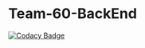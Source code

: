 # Team-60-BackEnd

[![Codacy Badge](https://api.codacy.com/project/badge/Grade/03a7aa1c92854b2aa70992e5164da248)](https://app.codacy.com/gh/BuildForSDGCohort2/Team-60-BackEnd?utm_source=github.com&utm_medium=referral&utm_content=BuildForSDGCohort2/Team-60-BackEnd&utm_campaign=Badge_Grade_Settings)
